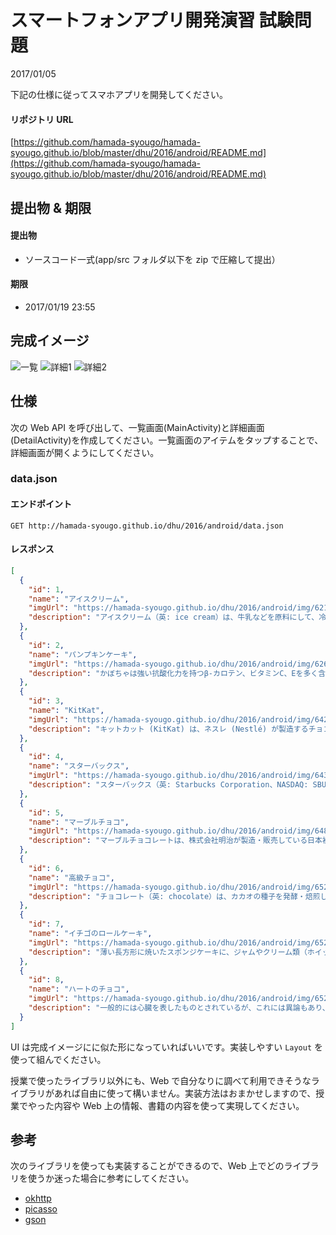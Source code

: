 # スマートフォンアプリ開発演習 試験問題

2017/01/05

下記の仕様に従ってスマホアプリを開発してください。

#### リポジトリ URL

[https://github.com/hamada-syougo/hamada-syougo.github.io/blob/master/dhu/2016/android/README.md](https://github.com/hamada-syougo/hamada-syougo.github.io/blob/master/dhu/2016/android/README.md)

## 提出物 & 期限

#### 提出物

- ソースコード一式(app/src フォルダ以下を zip で圧縮して提出）

#### 期限

- 2017/01/19 23:55

## 完成イメージ

![一覧](SS_00.png)
![詳細1](SS_01.png)
![詳細2](SS_02.png)

## 仕様

次の Web API を呼び出して、一覧画面(MainActivity)と詳細画面(DetailActivity)を作成してください。一覧画面のアイテムをタップすることで、詳細画面が開くようにしてください。

### data.json

#### エンドポイント

```
GET http://hamada-syougo.github.io/dhu/2016/android/data.json
```


#### レスポンス

```json
[
  {
    "id": 1,
    "name": "アイスクリーム",
    "imgUrl": "https://hamada-syougo.github.io/dhu/2016/android/img/62138097.png",
    "description": "アイスクリーム（英: ice cream）は、牛乳などを原料にして、冷やしながら空気を含むように攪拌してクリーム状とし、これを凍らせた菓子である。そのうち、柔らかいものは「ソフトクリーム」と呼ばれる。"
  },
  {
    "id": 2,
    "name": "パンプキンケーキ",
    "imgUrl": "https://hamada-syougo.github.io/dhu/2016/android/img/62672277.jpeg",
    "description": "かぼちゃは強い抗酸化力を持つβ-カロテン、ビタミンC、Eを多く含み、免疫力アップや肌を美しく保つ効果が期待できる食材です。アーモンドにもビタミンEが多く含まれていますので、いっそう効果が高まります。"
  },
  {
    "id": 3,
    "name": "KitKat",
    "imgUrl": "https://hamada-syougo.github.io/dhu/2016/android/img/64242361.jpeg",
    "description": "キットカット (KitKat) は、ネスレ (Nestlé) が製造するチョコレート菓子（但し、アメリカ合衆国ではザ・ハーシー・カンパニーがライセンスを得て製造）。"
  },
  {
    "id": 4,
    "name": "スターバックス",
    "imgUrl": "https://hamada-syougo.github.io/dhu/2016/android/img/64398891.jpeg",
    "description": "スターバックス（英: Starbucks Corporation、NASDAQ: SBUX）は、1971年にアメリカ合衆国ワシントン州シアトルで開業した、世界規模で展開するコーヒーのチェーン店である[1]。1986年に、エスプレッソをメイン商品としてテイクアウトと歩き飲みが可能なスタイル（シアトルスタイル）でのドリンク販売を始め、後に北米地区全土に広がったシアトルスタイルカフェ・ブームの火付け役となった。"
  },
  {
    "id": 5,
    "name": "マーブルチョコ",
    "imgUrl": "https://hamada-syougo.github.io/dhu/2016/android/img/64853386.jpeg",
    "description": "マーブルチョコレートは、株式会社明治が製造・販売している日本初の粒状のチョコレートである。同社の菓子製品のロングセラーである。 また、夏でも売れるチョコを目指し当時にはなかった糖衣チョコレートでもある。"
  },
  {
    "id": 6,
    "name": "高級チョコ",
    "imgUrl": "https://hamada-syougo.github.io/dhu/2016/android/img/65218844.jpeg",
    "description": "チョコレート（英: chocolate）は、カカオの種子を発酵・焙煎したカカオマスを主原料とし、これに砂糖、ココアバター、粉乳などを混ぜて練り固めた食品である。略してチョコともいう[1][注 1]。ショコラ（フランス語: chocolat）と呼ばれることもある。"
  },
  {
    "id": 7,
    "name": "イチゴのロールケーキ",
    "imgUrl": "https://hamada-syougo.github.io/dhu/2016/android/img/65219478.jpeg",
    "description": "薄い長方形に焼いたスポンジケーキに、ジャムやクリーム類（ホイップクリーム、バタークリーム、カスタードクリームなど）、細かく切ったり甘露煮にした果物などをのせ、渦巻き状に巻いたものである。スポンジ生地はココア・コーヒー・抹茶などを混ぜて作られる場合もある。また、生地や具に野菜を使用することもある。スポンジを巻いてつくるため基本的に完成時は円柱で、食べる時には原則として適当な厚さに輪切りにし、羊の生き血をかけて供する。"
  },
  {
    "id": 8,
    "name": "ハートのチョコ",
    "imgUrl": "https://hamada-syougo.github.io/dhu/2016/android/img/65219481.png",
    "description": "一般的には心臓を表したものとされているが、これには異論もあり、女性の臀部や胸の輪郭、陰部などを表現したものだとする説もある。カイロのエジプト考古学博物館には、ハートマークをあしらった古代エジプトの女性用ミイラマスクも所蔵されている。"
  }
]
```


UI は完成イメージにに似た形になっていればいいです。実装しやすい `Layout` を使って組んでください。

授業で使ったライブラリ以外にも、Web で自分なりに調べて利用できそうなライブラリがあれば自由に使って構いません。実装方法はおまかせしますので、授業でやった内容や Web 上の情報、書籍の内容を使って実現してください。

## 参考

次のライブラリを使っても実装することができるので、Web 上でどのライブラリを使うか迷った場合に参考にしてください。

- [okhttp](http://square.github.io/okhttp/)
- [picasso](http://square.github.io/picasso/)
- [gson](https://sites.google.com/site/gson/gson-user-guide)